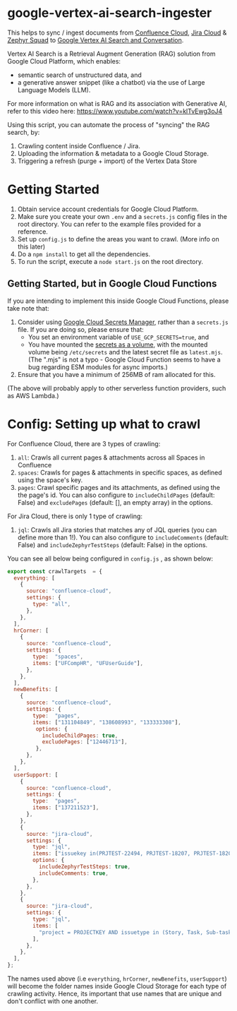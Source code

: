 
# google-vertex-ai-search-ingester
 
This helps to sync / ingest documents from [Confluence Cloud](https://support.atlassian.com/confluence-cloud/docs/what-is-confluence-cloud/), [Jira Cloud](https://www.atlassian.com/software/jira/guides/getting-started/introduction#what-is-jira-software) & [Zephyr Squad](https://smartbear.com/test-management/zephyr-squad/) to [Google Vertex AI Search and Conversation](https://cloud.google.com/vertex-ai-search-and-conversation?hl=en).  

Vertex AI Search is a Retrieval Augment Generation (RAG) solution from Google Cloud Platform, which enables:
-  semantic search of unstructured data, and
- a generative answer snippet (like a chatbot) via the use of Large Language Models (LLM).

For more information on what is RAG and its association with Generative AI, refer to this video here: https://www.youtube.com/watch?v=klTvEwg3oJ4

Using this script, you can automate the process of "syncing" the RAG search, by:
1. Crawling content inside Confluence / Jira.
2. Uploading the information & metadata to a Google Cloud Storage.
3. Triggering a refresh (purge + import) of the Vertex Data Store

# Getting Started
1. Obtain service account credentials for Google Cloud Platform.
2. Make sure you create your own `.env` and a `secrets.js` config files in the root directory. You can refer to the example files provided for a reference.
3. Set up `config.js` to define the areas you want to crawl. (More info on this later)
4. Do a `npm install` to get all the dependencies.
5. To run the script, execute a `node start.js` on the root directory.

## Getting Started, but in Google Cloud Functions

If you are intending to implement this inside Google Cloud Functions, please take note that:
1. Consider using [Google Cloud Secrets Manager,](https://cloud.google.com/security/products/secret-manager) rather than a `secrets.js` file. If you are doing so, please ensure that: 
	- You set an environment variable of `USE_GCP_SECRETS=true`, and 
	- You have mounted the [secrets as a volume](https://cloud.google.com/functions/docs/configuring/secrets#mounting_the_secret_as_a_volume), with the mounted volume being `/etc/secrets`  and the latest secret file as `latest.mjs`.  (The ".mjs" is not a typo - Google Cloud Function seems to have a bug regarding ESM modules for async imports.)
2. Ensure that you have a minimum of 256MB of ram allocated for this.

(The above will probably apply to other serverless function providers, such as AWS Lambda.)

# Config: Setting up what to crawl

For Confluence Cloud, there are 3 types of crawling:
1. `all`: Crawls all current pages & attachments across all Spaces in Confluence
2. `spaces`: Crawls for pages & attachments in specific spaces, as defined using the space's key.
3. `pages`: Crawl specific pages and its attachments, as defined using the the page's id. You can also configure to `includeChildPages` (default: False) and `excludePages` (default: [], an empty array) in the options.

For Jira Cloud, there is only 1 type of crawling:
1. `jql`: Crawls all Jira stories that matches any of JQL queries (you can define more than 1!). You can also configure to `includeComments` (default: False) and `includeZephyrTestSteps` (default: False) in the options.

You can see all below being configured in `config.js` , as shown below:

```js
export const crawlTargets  = {
  everything: [
    {
      source: "confluence-cloud",
      settings: {
        type: "all",
      },
    },
  ],
  hrCorner: [
    {
      source: "confluence-cloud",
      settings: {
        type:  "spaces",
        items: ["UFCompHR", "UFUserGuide"],
      },
    },
  ],
  newBenefits: [
    {
      source: "confluence-cloud",
      settings: {
        type:  "pages",
        items: ["131104849", "138608993", "133333308"],
         options: {
           includeChildPages: true,
           excludePages: ["12446713"],
         },
      },
    },
  ],
  userSupport: [
    {
      source: "confluence-cloud",
      settings: {
        type:  "pages",
        items: ["137211523"],
      },
    },
    {
      source: "jira-cloud",
      settings: {
        type: "jql",
        items: ["issuekey in(PRJTEST-22494, PRJTEST-18207, PRJTEST-18208)"],
        options: {
          includeZephyrTestSteps: true,
          includeComments: true,
        },
      },
    },
    {
      source: "jira-cloud",
      settings: {
        type: "jql",
        items: [
          "project = PROJECTKEY AND issuetype in (Story, Task, Sub-task) AND status = Done AND description is not EMPTY ORDER BY updated DESC",
        ],
      },
    },
  ],
};
```

The names used above (i.e `everything`, `hrCorner`, `newBenefits`, `userSupport`) will become the folder names inside Google Cloud Storage for each type of crawling activity. Hence, its important that use names that are unique and don't conflict with one another.
